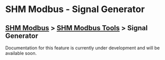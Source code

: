 # SHM Modbus - Signal Generator

[SHM Modbus](../../index.md) > [SHM Modbus Tools](../index.md) > Signal Generator
---

Documentation for this feature is currently under development and will be available soon.